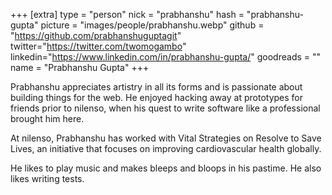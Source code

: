 +++
[extra]
type = "person"
nick = "prabhanshu"
hash = "prabhanshu-gupta"
picture = "images/people/prabhanshu.webp"
github = "https://github.com/prabhanshuguptagit"
twitter="https://twitter.com/twomogambo"
linkedin="https://www.linkedin.com/in/prabhanshu-gupta/"
goodreads = ""
name = "Prabhanshu Gupta"
+++

  <p class="text-black text-base leading-normal  md:text-xl lg:text-xl md:leading-snug font-light pb-4 md:pb-7">
    Prabhanshu appreciates artistry in all its forms and is passionate about building things for the web.
    He enjoyed hacking away at prototypes for friends prior to nilenso, when his quest to write software like a professional brought him here.
  </p>
  <p class="text-black text-base leading-normal  md:text-xl lg:text-xl md:leading-snug font-light pb-4 md:pb-7">
    At nilenso, Prabhanshu has worked with Vital Strategies on Resolve to Save Lives, an initiative that focuses on improving cardiovascular health globally.
  </p>
  <p class="text-black text-base leading-normal  md:text-xl lg:text-xl md:leading-snug font-light pb-4 md:pb-7">
    He likes to play music and makes bleeps and bloops in his pastime. He also likes writing tests.
  </p>

